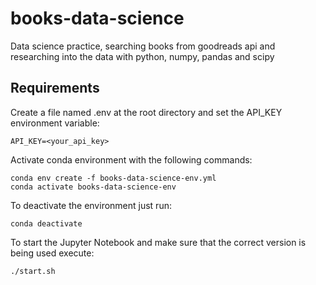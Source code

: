 # books-data-science
Data science practice, searching books from goodreads api and researching into the data with python, numpy, pandas and scipy

## Requirements
Create a file named .env at the root directory and set the API_KEY environment variable:
```
API_KEY=<your_api_key>
```
Activate conda environment with the following commands:
```
conda env create -f books-data-science-env.yml
conda activate books-data-science-env
```

To deactivate the environment just run:
```
conda deactivate
```

To start the Jupyter Notebook and make sure that the correct version is being used execute:
```
./start.sh
```
